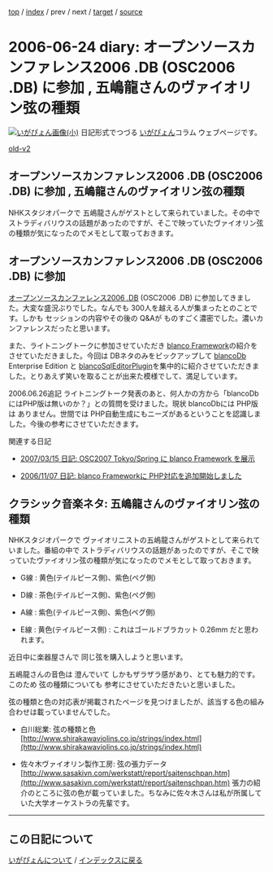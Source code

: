 [top](https://igapyon.github.io/diary/) 
 / [index](https://igapyon.github.io/diary/2006/index.html) 
 / prev 
 / next 
 / [target](https://igapyon.github.io/diary/2006/ig060624.html) 
 / [source](https://github.com/igapyon/diary/blob/gh-pages/2006/ig060624.html.src.md) 

2006-06-24 diary: オープンソースカンファレンス2006 .DB (OSC2006 .DB) に参加 , 五嶋龍さんのヴァイオリン弦の種類
=====================================================================================================
[![いがぴょん画像(小)](https://igapyon.github.io/diary/images/iga200306s.jpg "いがぴょん")](https://igapyon.github.io/diary/memo/memoigapyon.html) 日記形式でつづる [いがぴょん](https://igapyon.github.io/diary/memo/memoigapyon.html)コラム ウェブページです。

[old-v2](ig060624-orig.html)

## オープンソースカンファレンス2006 .DB (OSC2006 .DB) に参加 , 五嶋龍さんのヴァイオリン弦の種類

NHKスタジオパークで 五嶋龍さんがゲストとして来られていました。その中で ストラディバリウスの話題があったのですが、そこで映っていたヴァイオリン弦の種類が気になったのでメモとして取っておきます。


## オープンソースカンファレンス2006 .DB (OSC2006 .DB) に参加

[オープンソースカンファレンス2006 .DB](http://www.ospn.jp/osc2006.db/) (OSC2006 .DB) に参加してきました。大変な盛況ぶりでした。なんでも 300人を越える人が集まったとのことです。しかも セッションの内容やその後の Q&Aが ものすごく濃密でした。濃いカンファレンスだったと思います。

また、ライトニングトークに参加させていただき [blanco Framework](http://www.igapyon.jp/blanco/blanco.ja.html)の紹介をさせていただきました。今回は
DBネタのみをピックアップして [blancoDb](http://www.igapyon.jp/blanco/blancodb.html) Enterprise Edition と [blancoSqlEditorPlugin](http://www.igapyon.jp/blanco/blancosqleditorplugin.html)を集中的に紹介させていただきました。とりあえず笑いを取ることが出来た模様でして、満足しています。

2006.06.26追記 ライトニングトーク発表のあと、何人かの方から「blancoDbにはPHP版は無いのか？」との質問を受けました。現状 blancoDbには PHP版は ありません。世間では PHP自動生成にもニーズがあるということを認識しました。今後の参考にさせていただきます。

関連する日記


* [2007/03/15 日記: OSC2007 Tokyo/Spring に blanco Framework を展示](../2007/ig070315.html)
  
* [2006/11/07 日記: blanco Frameworkに PHP対応を追加開始しました](ig061107.html)

## クラシック音楽ネタ: 五嶋龍さんのヴァイオリン弦の種類

NHKスタジオパークで ヴァイオリニストの五嶋龍さんがゲストとして来られていました。番組の中で ストラディバリウスの話題があったのですが、そこで映っていたヴァイオリン弦の種類が気になったのでメモとして取っておきます。


* G線 : 黄色(テイルピース側)、紫色(ペグ側)
  
* D線 : 茶色(テイルピース側)、紫色(ペグ側)
  
* A線 : 紫色(テイルピース側)、紫色(ペグ側)
  
* E線 : 黄色(テイルピース側) : これはゴールドブラカット 0.26mm だと思われます。

近日中に楽器屋さんで 同じ弦を購入しようと思います。

五嶋龍さんの音色は 澄んでいて しかもザラザラ感があり、とても魅力的です。このため 弦の種類についても 参考にさせていただきたいと思いました。

弦の種類と色の対応表が掲載されたページを見つけましたが、該当する色の組み合わせは載っていませんでした。


* 白川総業: 弦の種類と色
  [http://www.shirakawaviolins.co.jp/strings/index.html](http://www.shirakawaviolins.co.jp/strings/index.html)
  
* 佐々木ヴァイオリン製作工房: 弦の張力データ
  [http://www.sasakivn.com/werkstatt/report/saitenschpan.htm](http://www.sasakivn.com/werkstatt/report/saitenschpan.htm)
  張力の紹介のところに弦の色が載っていました。ちなみに佐々木さんは私が所属していた大学オーケストラの先輩です。


----------------------------------------------------------------------------------------------------

## この日記について
[いがぴょんについて](https://igapyon.github.io/diary/memo/memoigapyon.html) / [インデックスに戻る](https://igapyon.github.io/diary/idxall.html)

